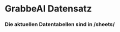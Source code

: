 # GrabbeAI Datensatz








































### Die aktuellen Datentabellen sind in /sheets/









